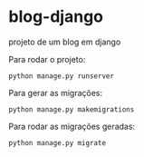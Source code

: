 # blog-django
projeto de um blog em django 

Para rodar o projeto:
```
python manage.py runserver
```

Para gerar as migrações:
```
python manage.py makemigrations
```

Para rodar as migrações geradas:
```
python manage.py migrate
```
